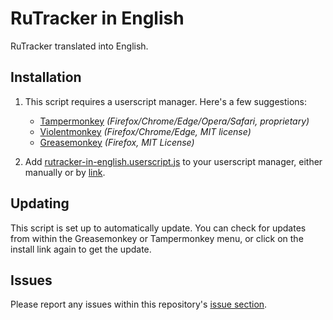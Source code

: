 # RuTracker in English
RuTracker translated into English.

## Installation

1. This script requires a userscript manager. Here's a few suggestions:

	* [Tampermonkey](https://www.tampermonkey.net/) *(Firefox/Chrome/Edge/Opera/Safari, proprietary)*
	* [Violentmonkey](https://violentmonkey.github.io/get-it/) *(Firefox/Chrome/Edge, MIT license)*
	* [Greasemonkey](https://addons.mozilla.org/firefox/addon/greasemonkey/) *(Firefox, MIT License)*
  
2. Add [rutracker-in-english.userscript.js](https://raw.githubusercontent.com/torrq/rut-english/refs/heads/main/rutracker-in-english.user.js) to your userscript manager, either manually or by [link](https://raw.githubusercontent.com/torrq/rut-english/refs/heads/main/rutracker-in-english.user.js).
   
## Updating

This script is set up to automatically update. You can check for updates from within the Greasemonkey or Tampermonkey menu, or click on the install link again to get the update.

## Issues

Please report any issues within this repository's [issue section](https://github.com/torrq/rut-english/issues). 
